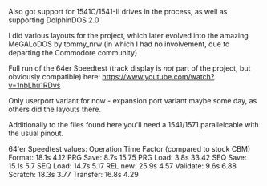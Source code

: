 Also got support for 1541C/1541-II drives in the process, as well as supporting DolphinDOS 2.0

I did various layouts for the project, which later evolved into the amazing MeGALoDOS by tommy_nrw (in which I had no involvement, due to departing the Commodore community)

Full run of the 64er Speedtest (track display is *not* part of the project, but obviously compatible) here: https://www.youtube.com/watch?v=1nbLhu1RDvs

Only userport variant for now - expansion port variant maybe some day, as others did the layouts there.

Additionally to the files found here you'll need a 1541/1571 parallelcable with the usual pinout.



64'er Speedtest values:
Operation    Time    Factor (compared to stock CBM)
Format:     18.1s     4.12
PRG Save:    8.7s    15.75
PRG Load:    3.8s    33.42
SEQ Save:   15.1s     5.7
SEQ Load:   14.7s     5.17
REL new:    25.9s     4.57
Validate:    9.6s     6.88
Scratch:    18.3s     3.77
Transfer:   16.8s     4.29
